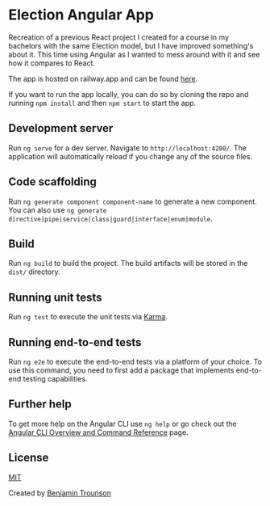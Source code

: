 # Election Angular App
Recreation of a previous React project I created for a course in my bachelors with the same Election model, but I have improved something's about it. This time using Angular as I wanted to mess around with it and see how it compares to React.

The app is hosted on railway.app and can be found [here](https://election-app.bitcastle.dev/).

If you want to run the app locally, you can do so by cloning the repo and running `npm install` and then `npm start` to start the app.
## Development server
Run `ng serve` for a dev server. Navigate to `http://localhost:4200/`. The application will automatically reload if you change any of the source files.

## Code scaffolding
Run `ng generate component component-name` to generate a new component. You can also use `ng generate directive|pipe|service|class|guard|interface|enum|module`.

## Build
Run `ng build` to build the project. The build artifacts will be stored in the `dist/` directory.

## Running unit tests
Run `ng test` to execute the unit tests via [Karma](https://karma-runner.github.io).

## Running end-to-end tests
Run `ng e2e` to execute the end-to-end tests via a platform of your choice. To use this command, you need to first add a package that implements end-to-end testing capabilities.

## Further help
To get more help on the Angular CLI use `ng help` or go check out the [Angular CLI Overview and Command Reference](https://angular.io/cli) page.

## License
[MIT](https://choosealicense.com/licenses/mit/)

Created by [Benjamin Trounson](https://github.com/bjtrounson)
